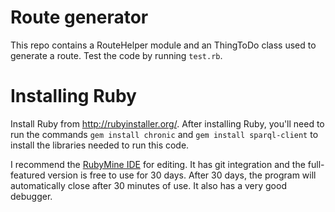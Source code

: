 Route generator
===============

This repo contains a RouteHelper module and an ThingToDo class used to generate a route. Test the code by running `test.rb`.

Installing Ruby
===============

Install Ruby from http://rubyinstaller.org/. After installing Ruby, you'll need to run the commands `gem install chronic` and `gem install sparql-client` to install the libraries needed to run this code. 

I recommend the [RubyMine IDE](https://www.jetbrains.com/ruby/) for editing. It has git integration and the full-featured version is free to use for 30 days. After 30 days, the program will automatically close after 30 minutes of use. It also has a very good debugger.
